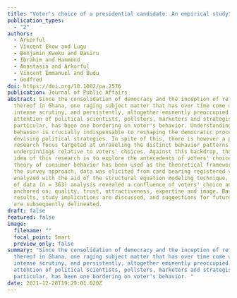 ```yaml
---
title: "Voter's choice of a presidential candidate: An empirical study"
publication_types:
  - "2"
authors:
  - Arkorful
  - Vincent Ekow and Lugu
  - Benjamin Kweku and Basiru
  - Ibrahim and Hammond
  - Anastasia and Arkorful
  - Vincent Emmanuel and Budu
  - Godfred
doi: https://doi.org/10.1002/pa.2576
publication: Journal of Public Affairs
abstract: Since the consolidation of democracy and the inception of reforms
  thereof in Ghana, one raging subject matter that has over time come under
  intense scrutiny, and persistently, altogether eminently preoccupied the
  attention of political scientists, pollsters, marketers and strategists in
  particular, has been one bordering on voter's behavior. Understanding voter's
  behavior is crucially indispensable to reshaping the democratic process and
  devising political strategies. In spite of this, there is however a paucity of
  research focus targeted at unraveling the distinct behavior patterns and
  underpinnings relative to voters' choices. Against this backdrop, the main
  idea of this research is to explore the antecedents of voters' choice. The
  theory of consumer behavior has been used as the theoretical framework. Using
  the survey approach, data was elicited from card bearing registered voters and
  analyzed with the aid of the structural equation modeling technique. Results
  of data (n = 363) analysis revealed a confluence of voters' choice antecedents
  anchored on; quality, trust, attractiveness, expertise and image. Based on the
  results, study implications are discussed, and suggestions for future research
  are subsequently delineated.
draft: false
featured: false
image:
  filename: ""
  focal_point: Smart
  preview_only: false
summary: "Since the consolidation of democracy and the inception of reforms
  thereof in Ghana, one raging subject matter that has over time come under
  intense scrutiny, and persistently, altogether eminently preoccupied the
  attention of political scientists, pollsters, marketers and strategists in
  particular, has been one bordering on voter's behavior. "
date: 2021-12-28T19:29:01.020Z
---
```

